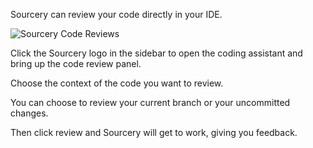 Sourcery can review your code directly in your IDE.

![Sourcery Code Reviews](Sourcery_Code_Review.png)

Click the Sourcery logo in the sidebar to open the coding assistant and bring up the code review panel.

Choose the context of the code you want to review.

You can choose to review your current branch or your uncommitted changes.

Then click review and Sourcery will get to work, giving you feedback.

